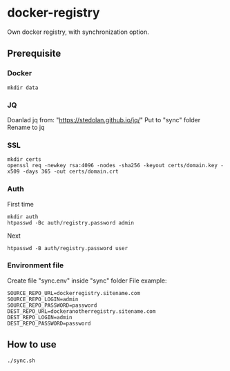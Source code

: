 # docker-registry
Own docker registry, with synchronization option.


## Prerequisite

### Docker
```
mkdir data
```

### JQ

Doanlad jq from: "https://stedolan.github.io/jq/"
Put to "sync" folder
Rename to jq

### SSL 
```
mkdir certs
openssl req -newkey rsa:4096 -nodes -sha256 -keyout certs/domain.key -x509 -days 365 -out certs/domain.crt
```

### Auth 
First time
```
mkdir auth
htpasswd -Bc auth/registry.password admin
```
Next
```
htpasswd -B auth/registry.password user
```

### Environment file 
Create file "sync.env" inside "sync" folder
File example:
```
SOURCE_REPO_URL=dockerregistry.sitename.com
SOURCE_REPO_LOGIN=admin
SOURCE_REPO_PASSWORD=password
DEST_REPO_URL=dockeranotherregistry.sitename.com
DEST_REPO_LOGIN=admin
DEST_REPO_PASSWORD=password

```

## How to use
```
./sync.sh
```
